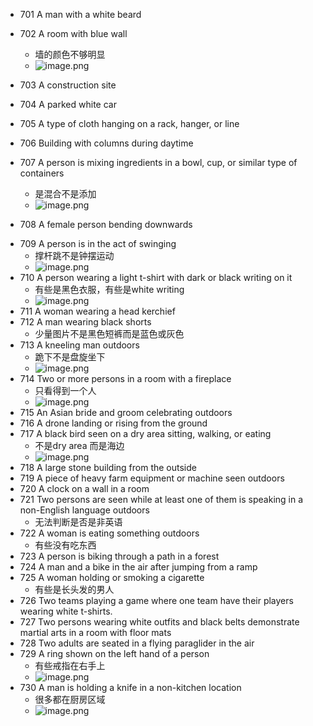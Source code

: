 ---
---

+ 701  A man with a white beard
+ 702  A room with blue wall
	+ 墙的颜色不够明显
	+ ![image.png](https://cdn.jsdelivr.net/gh/Thomas333333/MyPostImage/Images/20240714211650.png)

+ 703  A construction site
+ 704  A parked white car
+ 705  A type of cloth hanging on a rack, hanger, or line
+ 706  Building with columns during daytime
+ 707  A person is mixing ingredients in a bowl, cup, or similar type of containers
	+ 是混合不是添加
	+ ![image.png](https://cdn.jsdelivr.net/gh/Thomas333333/MyPostImage/Images/20240714211824.png)

+ 708  A female person bending downwards
- 709  A person is in the act of swinging
	- 撑杆跳不是钟摆运动
	- ![image.png](https://cdn.jsdelivr.net/gh/Thomas333333/MyPostImage/Images/20240714211951.png)
- 710  A person wearing a light t-shirt with dark or black writing on it
	- 有些是黑色衣服，有些是white writing 
	- ![image.png](https://cdn.jsdelivr.net/gh/Thomas333333/MyPostImage/Images/20240714212046.png)
- 711  A woman wearing a head kerchief
- 712  A man wearing black shorts
	- 少量图片不是黑色短裤而是蓝色或灰色
- 713  A kneeling man outdoors
	- 跪下不是盘旋坐下
	- ![image.png](https://cdn.jsdelivr.net/gh/Thomas333333/MyPostImage/Images/20240714212233.png)
- 714  Two or more persons in a room with a fireplace
	- 只看得到一个人
	- ![image.png](https://cdn.jsdelivr.net/gh/Thomas333333/MyPostImage/Images/20240714212306.png)
- 715  An Asian bride and groom celebrating outdoors
- 716  A drone landing or rising from the ground
- 717  A black bird seen on a dry area sitting, walking, or eating
	- 不是dry area 而是海边
	- ![image.png](https://cdn.jsdelivr.net/gh/Thomas333333/MyPostImage/Images/20240714212409.png)
- 718  A large stone building from the outside
- 719  A piece of heavy farm equipment or machine seen outdoors
- 720  A clock on a wall in a room
- 721  Two persons are seen while at least one of them is speaking in a non-English language outdoors
	- 无法判断是否是非英语
- 722  A woman is eating something outdoors
	- 有些没有吃东西
- 723  A person is biking through a path in a forest
- 724  A man and a bike in the air after jumping from a ramp
- 725  A woman holding or smoking a cigarette
	- 有些是长头发的男人
- 726  Two teams playing a game where one team have their players wearing white t-shirts.
- 727  Two persons wearing white outfits and black belts demonstrate martial arts in a room with floor mats
- 728  Two adults are seated in a flying paraglider in the air
- 729  A ring shown on the left hand of a person
	- 有些戒指在右手上
	- ![image.png](https://cdn.jsdelivr.net/gh/Thomas333333/MyPostImage/Images/20240714212845.png)
- 730  A man is holding a knife in a non-kitchen location
	- 很多都在厨房区域
	- ![image.png](https://cdn.jsdelivr.net/gh/Thomas333333/MyPostImage/Images/20240714212914.png)
